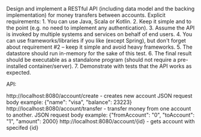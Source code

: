 Design and implement a RESTful API (including data model and the backing implementation) for money transfers between accounts.
Explicit requirements:
    1. You can use Java, Scala or Kotlin.
    2. Keep it simple and to the point (e.g. no need to implement any authentication).
    3. Assume the API is invoked by multiple systems and services on behalf of end users.
    4. You can use frameworks/libraries if you like (except Spring), but don't forget about
        requirement #2 – keep it simple and avoid heavy frameworks.
    5. The datastore should run in-memory for the sake of this test.
    6. The final result should be executable as a standalone program (should not require
        a pre-installed container/server).
    7. Demonstrate with tests that the API works as expected.

API:

http://localhost:8080/account/create - creates new account
    JSON request body example: {"name": "visa", "balance": 23223}
http://localhost:8080/account/transfer - transfer money from one account to another.
    JSON request body example: {"fromAccount": "0", "toAccount": "1", "amount": 2000}
http://localhost:8080/account/{id} - gets account with specifed {id}

